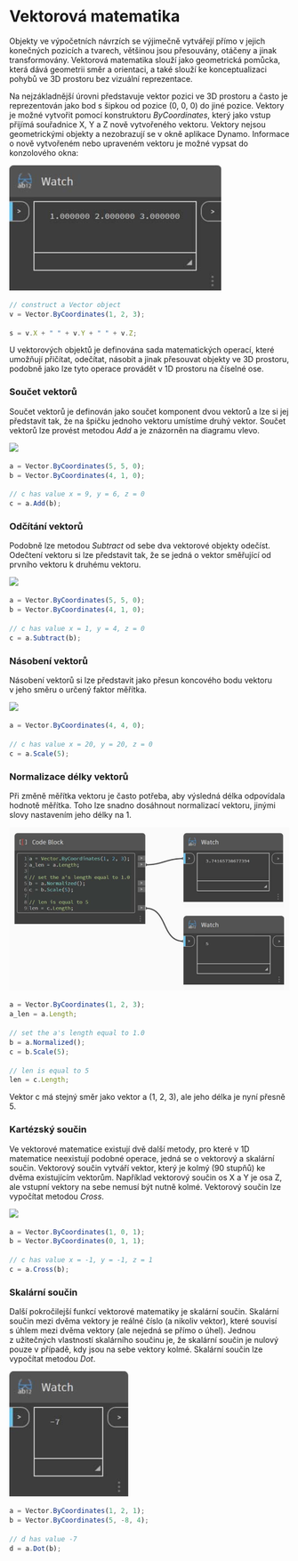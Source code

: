 # Vektorová matematika

Objekty ve výpočetních návrzích se výjimečně vytvářejí přímo v jejich konečných pozicích a tvarech, většinou jsou přesouvány, otáčeny a jinak transformovány. Vektorová matematika slouží jako geometrická pomůcka, která dává geometrii směr a orientaci, a také slouží ke konceptualizaci pohybů ve 3D prostoru bez vizuální reprezentace.

Na nejzákladnější úrovni představuje vektor pozici ve 3D prostoru a často je reprezentován jako bod s šipkou od pozice (0, 0, 0) do jiné pozice. Vektory je možné vytvořit pomocí konstruktoru _ByCoordinates_, který jako vstup přijímá souřadnice X, Y a Z nově vytvořeného vektoru. Vektory nejsou geometrickými objekty a nezobrazují se v okně aplikace Dynamo. Informace o nově vytvořeném nebo upraveném vektoru je možné vypsat do konzolového okna:

![](<../images/8-2/3/vector math 01.jpg>)

```js
// construct a Vector object
v = Vector.ByCoordinates(1, 2, 3);

s = v.X + " " + v.Y + " " + v.Z;
```

U vektorových objektů je definována sada matematických operací, které umožňují přičítat, odečítat, násobit a jinak přesouvat objekty ve 3D prostoru, podobně jako lze tyto operace provádět v 1D prostoru na číselné ose.

### Součet vektorů

Součet vektorů je definován jako součet komponent dvou vektorů a lze si jej představit tak, že na špičku jednoho vektoru umístíme druhý vektor. Součet vektorů lze provést metodou _Add_ a je znázorněn na diagramu vlevo.

![](../images/8-2/3/VectorMath\_02.png)

```js
a = Vector.ByCoordinates(5, 5, 0);
b = Vector.ByCoordinates(4, 1, 0);

// c has value x = 9, y = 6, z = 0
c = a.Add(b);
```

### Odčítání vektorů

Podobně lze metodou _Subtract_ od sebe dva vektorové objekty odečíst. Odečtení vektoru si lze představit tak, že se jedná o vektor směřující od prvního vektoru k druhému vektoru.

![](../images/8-2/3/VectorMath\_03.png)

```js
a = Vector.ByCoordinates(5, 5, 0);
b = Vector.ByCoordinates(4, 1, 0);

// c has value x = 1, y = 4, z = 0
c = a.Subtract(b);
```

### Násobení vektorů

Násobení vektorů si lze představit jako přesun koncového bodu vektoru v jeho směru o určený faktor měřítka.

![](../images/8-2/3/VectorMath\_04.png)

```js
a = Vector.ByCoordinates(4, 4, 0);

// c has value x = 20, y = 20, z = 0
c = a.Scale(5);
```

### Normalizace délky vektorů

Při změně měřítka vektoru je často potřeba, aby výsledná délka odpovídala hodnotě měřítka. Toho lze snadno dosáhnout normalizací vektoru, jinými slovy nastavením jeho délky na 1.

![](<../images/8-2/3/vector math 05.jpg>)

```js
a = Vector.ByCoordinates(1, 2, 3);
a_len = a.Length;

// set the a's length equal to 1.0
b = a.Normalized();
c = b.Scale(5);

// len is equal to 5
len = c.Length;
```

Vektor c má stejný směr jako vektor a (1, 2, 3), ale jeho délka je nyní přesně 5.

### Kartézský součin

Ve vektorové matematice existují dvě další metody, pro které v 1D matematice neexistují podobné operace, jedná se o vektorový a skalární součin. Vektorový součin vytváří vektor, který je kolmý (90 stupňů) ke dvěma existujícím vektorům. Například vektorový součin os X a Y je osa Z, ale vstupní vektory na sebe nemusí být nutně kolmé. Vektorový součin lze vypočítat metodou _Cross_.

![](../images/8-2/3/VectorMath\_06.png)

```js
a = Vector.ByCoordinates(1, 0, 1);
b = Vector.ByCoordinates(0, 1, 1);

// c has value x = -1, y = -1, z = 1
c = a.Cross(b);
```

### Skalární součin

Další pokročilejší funkcí vektorové matematiky je skalární součin. Skalární součin mezi dvěma vektory je reálné číslo (a nikoliv vektor), které souvisí s úhlem mezi dvěma vektory (ale nejedná se přímo o úhel). Jednou z užitečných vlastností skalárního součinu je, že skalární součin je nulový pouze v případě, kdy jsou na sebe vektory kolmé. Skalární součin lze vypočítat metodou _Dot_.

![](<../images/8-2/3/vector math 07.jpg>)

```js
a = Vector.ByCoordinates(1, 2, 1);
b = Vector.ByCoordinates(5, -8, 4);

// d has value -7
d = a.Dot(b);
```
